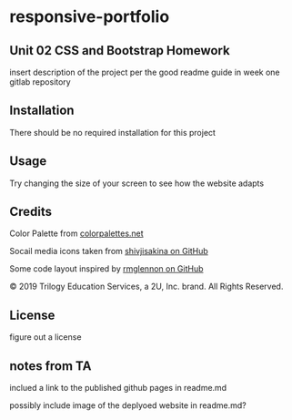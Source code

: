 # responsive-portfolio

## Unit 02 CSS and Bootstrap Homework

insert description of the project per the good readme guide in week one gitlab repository

## Installation

There should be no required installation for this project

## Usage

Try changing the size of your screen to see how the website adapts

## Credits

Color Palette from [colorpalettes.net](https://colorpalettes.net/color-palette-1398/)

Socail media icons taken from [shivjisakina on GitHub](https://github.com/shivjisakina)

Some code layout inspired by [rmglennon on GitHub](https://github.com/rmglennon)

© 2019 Trilogy Education Services, a 2U, Inc. brand. All Rights Reserved.

## License

figure out a license

## notes from TA

inclued a link to the published github pages in readme.md

possibly include image of the deplyoed website in readme.md?